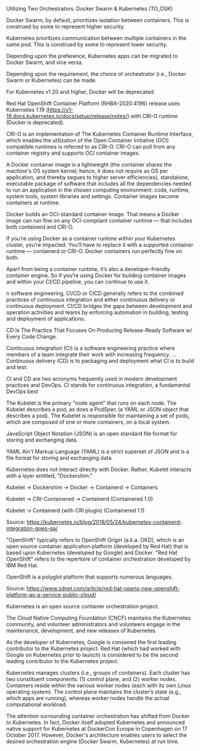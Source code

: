 


Utilizing Two Orchestrators: Docker Swarm &amp; Kubernetes (TO_DSK)

Docker Swarm, by default, prioritizes isolation between containers. This is construed by some to represent higher security.

Kubernetes prioritizes communication between multiple containers in the same pod. This is construed by some to represent lower security.

Depending upon the preference, Kubernetes apps can be migrated to Docker Swarm, and vice versa.

Depending upon the requirement, the choice of orchestrator (i.e., Docker Swarm or Kubernetes) can be made.


For Kubernetes v1.20 and higher, Docker will be deprecated.


Red Hat OpenShift Container Platform (RHBA-2020:4196) release uses Kubernetes 1.19 (https://v1-19.docs.kubernetes.io/docs/setup/release/notes/) with CRI-O runtime (Docker is deprecated).


CRI-O is an implementation of The Kubernetes Container Runtime Interface, which enables the utilization of the Open Container Initiative (OCI) compatible runtimes is referred to as CRI-O. CRI-O can pull from any container registry and supports OCI container images. 

A Docker container image is a lightweight (the container shares the machine's OS system kernel; hence, it does not require as OS per application, and thereby segues to higher server efficiencies), standalone, executable package of software that includes all the dependencies needed to run an application in the chosen computing environment: code, runtime, system tools, system libraries and settings. Container images become containers at runtime.


Docker builds an OCI-standard container image. That means a Docker image can run fine on any OCI-compliant container runtime — that includes both containerd and CRI-O.

If you’re using Docker as a container runtime within your Kubernetes cluster, you’re impacted. You’ll have to replace it with a supported container runtime — containerd or CRI-O. Docker containers run perfectly fine on both.

Apart from being a container runtime, it’s also a developer-friendly container engine. So if you’re using Docker for building container images and within your CI/CD pipeline, you can continue to use it.

n software engineering, CI/CD or CICD generally refers to the combined practices of continuous integration and either continuous delivery or continuous deployment. CI/CD bridges the gaps between development and operation activities and teams by enforcing automation in building, testing and deployment of applications.

CD Is The Practice That Focuses On Producing Release-Ready Software w/ Every Code Change.

Continuous integration (CI) is a software engineering practice where members of a team integrate their work with increasing frequency. ... Continuous delivery (CD) is to packaging and deployment what CI is to build and test.

CI and CD are two acronyms frequently used in modern development practices and DevOps. CI stands for continuous integration, a fundamental DevOps best








The Kubelet is the primary "node agent" that runs on each node. The Kubelet describes a pod, as does a PodSpec (a YAML or JSON object that describes a pod). The Kubelet is responsible for maintaining a set of pods, which are composed of one or more containers, on a local system. 


JavaScript Object Notation (JSON) is an open standard file format for storing and exchanging data.

YAML Ain't Markup Language (YAML) is a strict superset of JSON and is a file format for storing and exchanging data.


Kubernetes does not interact directly with Docker. Rather, Kubelet interacts with a layer entitled, "Dockershim."


Kubelet -> Dockershim -> Docker -> Containerd -> Containers


Kubelet -> CRI-Containered -> Containerd  (Containered 1.0)

Kubelet -> Containerd (with CRI plugin)   (Containered 1.1)

Source: https://kubernetes.io/blog/2018/05/24/kubernetes-containerd-integration-goes-ga/

"OpenShift" typically refers to OpenShift Origin (a.k.a. OKD), which is an open source container application platform (developed by Red Hat) that is based upon Kubernetes (developed by Google) and Docker. "Red Hat OpenShift" refers to the repertoire of container orchestration developed by IBM Red Hat.

OpenShift is a polyglot platform that supports numerous languages.

Source: https://www.zdnet.com/article/red-hat-opens-new-openshift-platform-as-a-service-public-cloud/

Kubernetes is an open source container orchestration project. 

The Cloud Native Computing Foundation (CNCF) maintains the Kubernetes community, and volunteer administrators and volunteers engage in the maintenance, development, and new releases of Kubernetes


As the developer of Kubernetes, Google is consiered the first leading contributor to the Kubernetes project. Red Hat (which had worked with Google on Kubernetes prior to launch) is considered to be the second leading contributor to the Kubernetes project.


Kubernetes manages clusters (i.e., groups of containers). Each cluster has two constituent components: (1) control plane, and (2) worker nodes. Containers reside within the various worker nodes (each with its own Linux operating system). The control plane maintains the cluster’s state (e.g., which apps are running), whereas worker nodes handle the actual computational workload.


The attention surrounding container orchestration has shifted from Docker to Kubernetes. In fact, Docker itself adopted Kubernetes and announced native support for Kubernetes at DockerCon Europe in Copenhagen on 17 October 2017. However, Docker's architecture enables users to select the desired orchestration engine (Docker Swarm, Kubernetes) at run time.


